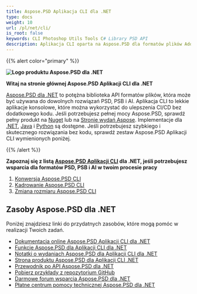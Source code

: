 ```yaml
---
title: Aspose.PSD Aplikacja CLI dla .NET
type: docs
weight: 10
url: /pl/net/cli/
is_root: false
keywords: CLI Photoshop Utils Tools C# Library PSD API
description: Aplikacja CLI oparta na Aspose.PSD dla formatów plików Adobe Photoshop i Adobe Illustrator do zastosowań w automatyzacji CI/CD. Obsługuje eksport do PDF, TIFF, JPEG, JPEG2000, PNG, GIF i BMP w formatach PSD, PSB i AI. Nie wymaga instalacji programów Adobe Photoshop ani Adobe Illustrator i może być uruchamiana bez dodatkowego kodu.
---
```


{{% alert color="primary" %}} 

**![Logo produktu Aspose.PSD dla .NET](home_1.png)**

**Witaj na stronie głównej Aspose.PSD Aplikacji CLI dla .NET**

[Aspose.PSD dla .NET](/psd/pl/net/) to potężna biblioteka API formatów plików, która może być używana do dowolnych rozwiązań PSD, PSB i AI. Aplikacja CLI to lekkie aplikacje konsolowe, które można wykorzystać do ulepszenia CI/CD bez dodatkowego kodu. Jeśli potrzebujesz pełnej mocy Aspose.PSD, sprawdź pełny produkt na [Nuget](https://www.nuget.org/packages/Aspose.PSD) lub na [Stronie wydań Aspose](https://releases.aspose.com/psd/). Implementacje dla [.NET](https://releases.aspose.com/psd/net/), [Java](https://releases.aspose.com/psd/java/) i [Python](https://releases.aspose.com/psd/python-net/) są dostępne. Jeśli potrzebujesz szybkiego i skutecznego rozwiązania bez kodu, sprawdź zestaw Aspose.PSD Aplikacji CLI wymienionych poniżej.

{{% /alert %}} 

**Zapoznaj się z listą [Aspose.PSD Aplikacji CLI](/psd/pl/net/cli) dla .NET, jeśli potrzebujesz wsparcia dla formatów PSD, PSB i AI w twoim procesie pracy**

1. [Konwersja Aspose.PSD CLI](/psd/pl/net/cli/conversion)
2. [Kadrowanie Aspose.PSD CLI](/psd/pl/net/cli/crop)
3. [Zmiana rozmiaru Aspose.PSD CLI](/psd/pl/net/cli/resize)

## **Zasoby Aspose.PSD dla .NET**

Poniżej znajdziesz linki do przydatnych zasobów, które mogą pomóc w realizacji Twoich zadań.

- [Dokumentacja online Aspose.PSD Aplikacji CLI dla .NET](/psd/pl/net/cli/)
- [Funkcje Aspose.PSD dla Aplikacji CLI dla .NET](/psd/pl/net/cli/features/)
- [Notatki o wydaniach Aspose.PSD dla Aplikacji CLI dla .NET](/psd/pl/net/cli/release-notes/)
- [Strona produktu Aspose.PSD dla Aplikacji CLI .NET](https://products.aspose.com/psd/net)
- [Przewodnik po API Aspose.PSD dla .NET](https://reference.aspose.com/net/psd)
- [Pobierz przykłady z repozytorium GitHub](https://github.com/aspose-psd/CLI-Applications)
- [Darmowe forum wsparcia Aspose.PSD dla .NET](https://forum.aspose.com/c/psd)
- [Płatne centrum pomocy technicznej Aspose.PSD dla .NET](https://helpdesk.aspose.com/)
